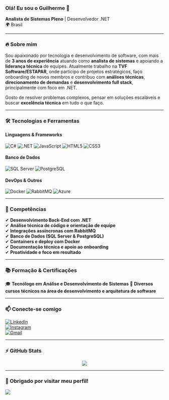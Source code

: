 ### Olá! Eu sou o Guilherme 👋

**Analista de Sistemas Pleno** | Desenvolvedor .NET  
🌍 Brasil  

---

### 🔥 Sobre mim
Sou apaixonado por tecnologia e desenvolvimento de software, com mais de **3 anos de experiência** atuando como **analista de sistemas** e apoiando a **liderança técnica** de equipes. Atualmente trabalho na **TVF Software/ESTAPAR**, onde participo de projetos estratégicos, faço onboarding de novos membros e contribuo com **análises técnicas**, **direcionamento de demandas** e **desenvolvimento full stack**, principalmente com foco em .NET.

Gosto de resolver problemas complexos, pensar em soluções escaláveis e buscar **excelência técnica** em tudo o que faço.

---

### 🛠️ Tecnologias e Ferramentas

#### **Linguagens & Frameworks**
![C#](https://img.shields.io/badge/C%23-239120?style=for-the-badge&logo=c-sharp&logoColor=white)
![.NET](https://img.shields.io/badge/.NET-512BD4?style=for-the-badge&logo=dotnet&logoColor=white)
![JavaScript](https://img.shields.io/badge/JavaScript-F7DF1E?style=for-the-badge&logo=javascript&logoColor=black)
![HTML5](https://img.shields.io/badge/HTML5-E34F26?style=for-the-badge&logo=html5&logoColor=white)
![CSS3](https://img.shields.io/badge/CSS3-1572B6?style=for-the-badge&logo=css3&logoColor=white)

#### **Banco de Dados**
![SQL Server](https://img.shields.io/badge/SQL%20Server-CC2927?style=for-the-badge&logo=microsoft-sql-server&logoColor=white)
![PostgreSQL](https://img.shields.io/badge/PostgreSQL-336791?style=for-the-badge&logo=postgresql&logoColor=white)

#### **DevOps & Outros**
![Docker](https://img.shields.io/badge/Docker-2496ED?style=for-the-badge&logo=docker&logoColor=white)
![RabbitMQ](https://img.shields.io/badge/RabbitMQ-FF6600?style=for-the-badge&logo=rabbitmq&logoColor=white)
![Azure](https://img.shields.io/badge/Azure-0078D4?style=for-the-badge&logo=microsoft-azure&logoColor=white)

---

### 🎯 Competências

✔ **Desenvolvimento Back-End com .NET**  
✔ **Análise técnica de código e orientação de equipe**  
✔ **Integrações assíncronas com RabbitMQ**  
✔ **Banco de Dados (SQL Server & PostgreSQL)**  
✔ **Containers e deploy com Docker**  
✔ **Documentação técnica e apoio ao onboarding**  
✔ **Proatividade e foco em resultado**  

---

### 📚 Formação & Certificações

🎓 **Tecnólogo em Análise e Desenvolvimento de Sistemas** 
📜 **Diversos cursos técnicos na área de desenvolvimento e arquitetura de software**

---

### 📫 Conecte-se comigo

[![LinkedIn](https://img.shields.io/badge/LinkedIn-Guilherme%20Freitas-0077B5?style=for-the-badge&logo=linkedin&logoColor=white)](https://www.linkedin.com/in/guillherme-freitas/)  
[![Instagram](https://img.shields.io/badge/@ziguinhoo-E4405F?style=for-the-badge&logo=instagram&logoColor=white)](https://www.instagram.com/ziguinhoo/)  
[![Gmail](https://img.shields.io/badge/guilherme.freitas528@gmail.com-D14836?style=for-the-badge&logo=gmail&logoColor=white)](mailto:guilherme.freitas528@gmail.com)

---

### ⚡ GitHub Stats

<div align="center">
  <img src="https://github-readme-stats.vercel.app/api?username=GuilhermeZigo&show_icons=true&theme=dark" />
</div>

---

### 👋 Obrigado por visitar meu perfil!

<img src="https://readme-typing-svg.herokuapp.com/?font=Righteous&size=30&center=true&vCenter=true&width=500&height=60&lines=Até+logo!+😄;Se+cuida!;" />
